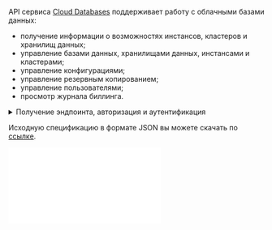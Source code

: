 API сервиса [Cloud Databases](/ru/dbs/dbaas) поддерживает работу с облачными базами данных:

- получение информации о возможностях инстансов, кластеров и хранилищ данных;
- управление базами данных, хранилищами данных, инстансами и кластерами;
- управление конфигурациями;
- управление резервным копированием;
- управление пользователями;
- просмотр журнала биллинга.

<details>
  <summary markdown="span">Получение эндпоинта, авторизация и аутентификация</summary>

1. [Перейдите](https://msk.cloud.vk.com/app) в личный кабинет VK Cloud.
1. [Включите](/ru/tools-for-using-services/vk-cloud-account/instructions/account-manage/manage-2fa#vklyuchenie_2fa) двухфакторную аутентификацию, если это еще не сделано.
1. Включите доступ по API, если это еще не сделано:

   1. Нажмите на имя пользователя в шапке страницы и выберите **Безопасность**.
   1. Нажмите кнопку **Активировать доступ по API**.

1. Нажмите на имя пользователя в шапке страницы и выберите **Настройки проекта**.
1. Перейдите на вкладку **API Endpoints**.
1. Найдите эндпоинт **Trove** в блоке **Сервис OpenStack**.
1. [Получите токен доступа](../../rest-api/case-keystone-token) `X-Auth-Token`.

</details>

<info>

Исходную спецификацию в формате JSON вы можете скачать по [ссылке](assets/dbaasapi-swagger.json "download").

</info>

![{swagger}](assets/dbaasapi-swagger.json)

